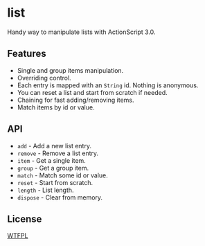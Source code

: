 [license]: list/blob/master/license.txt

# list
Handy way to manipulate lists with ActionScript 3.0.

## Features
- Single and group items manipulation.
- Overriding control.
- Each entry is mapped with an `String` id. Nothing is anonymous.
- You can reset a list and start from scratch if needed.
- Chaining for fast adding/removing items.
- Match items by id or value.

## API
- `add` - Add a new list entry.
- `remove` - Remove a list entry.
- `item` - Get a single item.
- `group` - Get a group item.
- `match` - Match some id or value.
- `reset` - Start from scratch.
- `length` - List length.
- `dispose` - Clear from memory.

## License
[WTFPL][license]